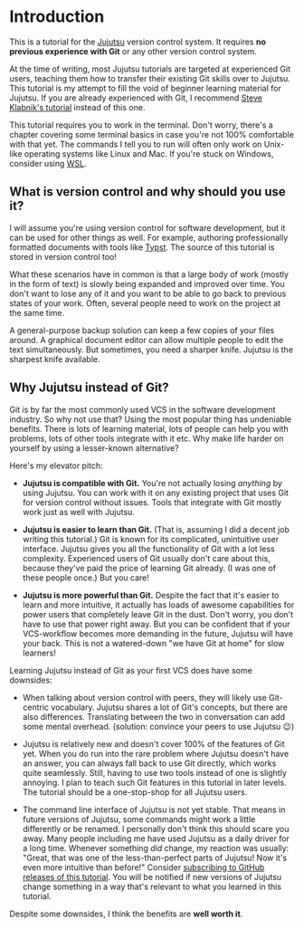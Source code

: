 # Introduction

This is a tutorial for the [Jujutsu](https://github.com/jj-vcs/jj) version control system.
It requires **no previous experience with Git** or any other version control system.

At the time of writing, most Jujutsu tutorials are targeted at experienced Git users, teaching them how to transfer their existing Git skills over to Jujutsu.
This tutorial is my attempt to fill the void of beginner learning material for Jujutsu.
If you are already experienced with Git, I recommend [Steve Klabnik's tutorial](https://steveklabnik.github.io/jujutsu-tutorial) instead of this one.

This tutorial requires you to work in the terminal.
Don't worry, there's a chapter covering some terminal basics in case you're not 100% comfortable with that yet.
The commands I tell you to run will often only work on Unix-like operating systems like Linux and Mac.
If you're stuck on Windows, consider using [WSL](https://learn.microsoft.com/en-us/windows/wsl/install).

## What is version control and why should you use it?

I will assume you're using version control for software development, but it can be used for other things as well.
For example, authoring professionally formatted documents with tools like [Typst](https://typst.app/).
The source of this tutorial is stored in version control too!

What these scenarios have in common is that a large body of work (mostly in the form of text) is slowly being expanded and improved over time.
You don't want to lose any of it and you want to be able to go back to previous states of your work.
Often, several people need to work on the project at the same time.

A general-purpose backup solution can keep a few copies of your files around.
A graphical document editor can allow multiple people to edit the text simultaneously.
But sometimes, you need a sharper knife.
Jujutsu is the sharpest knife available.

## Why Jujutsu instead of Git?

Git is by far the most commonly used VCS in the software development industry.
So why not use that?
Using the most popular thing has undeniable benefits.
There is lots of learning material, lots of people can help you with problems, lots of other tools integrate with it etc.
Why make life harder on yourself by using a lesser-known alternative?

Here's my elevator pitch:
- **Jujutsu is compatible with Git.**
  You're not actually losing _anything_ by using Jujutsu.
  You can work with it on any existing project that uses Git for version control without issues.
  Tools that integrate with Git mostly work just as well with Jujutsu.

- **Jujutsu is easier to learn than Git.**
  (That is, assuming I did a decent job writing this tutorial.)
  Git is known for its complicated, unintuitive user interface.
  Jujutsu gives you all the functionality of Git with a lot less complexity.
  Experienced users of Git usually don't care about this, because they've paid the price of learning Git already.
  (I was one of these people once.)
  But you care!

- **Jujutsu is more powerful than Git.**
  Despite the fact that it's easier to learn and more intuitive, it actually has loads of awesome capabilities for power users that completely leave Git in the dust.
  Don't worry, you don't have to use that power right away.
  But you can be confident that if your VCS-workflow becomes more demanding in the future, Jujutsu will have your back.
  This is not a watered-down "we have Git at home" for slow learners!

Learning Jujutsu instead of Git as your first VCS does have some downsides:

- When talking about version control with peers, they will likely use Git-centric vocabulary.
  Jujutsu shares a lot of Git's concepts, but there are also differences.
  Translating between the two in conversation can add some mental overhead.
  (solution: convince your peers to use Jujutsu 😉)

- Jujutsu is relatively new and doesn't cover 100% of the features of Git yet.
  When you do run into the rare problem where Jujutsu doesn't have an answer, you can always fall back to use Git directly, which works quite seamlessly.
  Still, having to use two tools instead of one is slightly annoying.
  I plan to teach such Git features in this tutorial in later levels.
  The tutorial should be a one-stop-shop for all Jujutsu users.

- The command line interface of Jujutsu is not yet stable.
  That means in future versions of Jujutsu, some commands might work a little differently or be renamed.
  I personally don't think this should scare you away.
  Many people including me have used Jujutsu as a daily driver for a long time.
  Whenever something _did_ change, my reaction was usually:
  "Great, that was one of the less-than-perfect parts of Jujutsu! Now it's even more intuitive than before!"
  Consider [subscribing to GitHub releases of this tutorial](watch_releases.md).
  You will be notified if new versions of Jujutsu change something in a way that's relevant to what you learned in this tutorial.

Despite some downsides, I think the benefits are **well worth it**.
